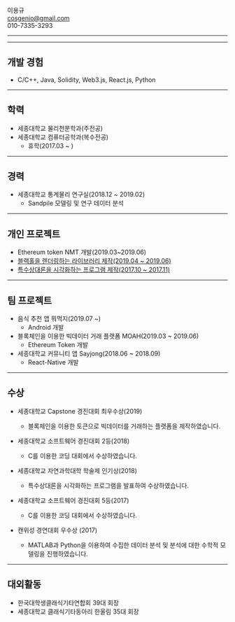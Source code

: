 
이용규  
cosgenio@gmail.com  
010-7335-3293

***
***

## 개발 경험
  * C/C++, Java, Solidity, Web3.js, React.js, Python
 
***


## 학력
 * 세종대학교 물리천문학과(주전공)
 * 세종대학교 컴퓨터공학과(복수전공)
   * 휴학(2017.03 ~ )

***

## 경력
  * 세종대학교 통계물리 연구실(2018.12 ~ 2019.02)
    * Sandpile 모델링 및 연구 데이터 분석
    
***
    
## 개인 프로젝트
  * Ethereum token NMT 개발(2019.03~2019.06)
  * [블랙홀을 렌더링하는 라이브러리 제작(2019.04 ~ 2019.06)](https://youtu.be/u7VBTsMErjc)
  * [특수상대론을 시각화하는 프로그램 제작(2017.10 ~ 2017.11)](https://youtu.be/oADxS49q2ZA)

***
  
## 팀 프로젝트
  * 음식 추천 앱 뭐먹지(2019.07 ~)
    * Android 개발
  * 블록체인을 이용한 빅데이터 거래 플랫폼 MOAH(2019.03 ~ 2019.06)
    * Ethereum Token 개발
  * 세종대학교 커뮤니티 앱 Sayjong(2018.06 ~ 2018.09)
    * React-Native 개발
    
***

## 수상
  * 세종대학교 Capstone 경진대회 최우수상(2019)
    * 블록체인을 이용한 토큰으로 빅데이터를 거래하는 플랫폼을 제작하였습니다.


  * 세종대학교 소프트웨어 경진대회 2등(2018)
    * C를 이용한 코딩 대회에서 수상하였습니다.
    
    
  * 세종대학교 자연과학대학 학술제 인기상(2018)
    * 특수상대론을 시각화하는 프로그램을 발표하여 수상하였습니다.


  * 세종대학교 소프트웨어 경진대회 5등(2017)
    * C를 이용한 코딩 대회에서 수상하였습니다.
    

  * 캔위성 경연대회 우수상 (2017)
    * MATLAB과 Python을 이용하여 수집한 데이터 분석 및 분석에 대한 수학적 모델링을 진행하였습니다.
    
***

## 대외활동
  * 한국대학생클래식기타연합회 39대 회장
  * 세종대학교 클래식기타동아리 한울림 35대 회장
